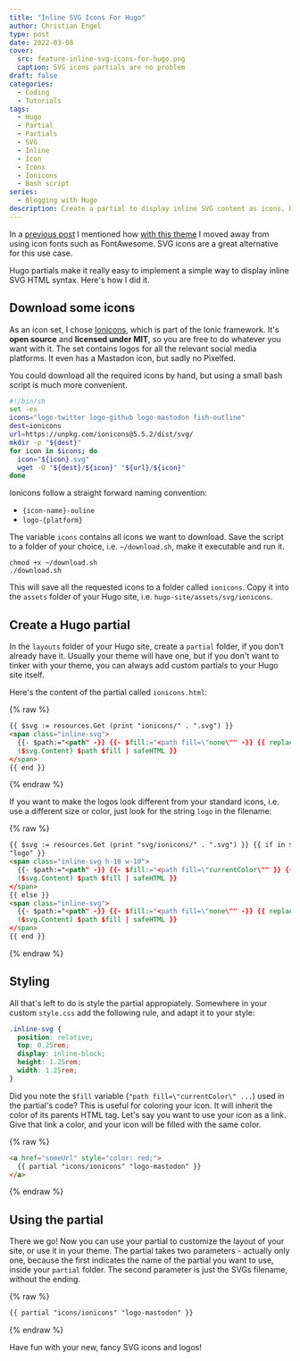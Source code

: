 ```yaml
---
title: "Inline SVG Icons For Hugo"
author: Christian Engel
type: post
date: 2022-03-08
cover:
  src: feature-inline-svg-icons-for-hugo.png
  caption: SVG icons partials are no problem
draft: false
categories:
  - Coding
  - Tutorials
tags:
  - Hugo
  - Partial
  - Partials
  - SVG
  - Inline
  - Icon
  - Icons
  - Ionicons
  - Bash script
series:
  - Blogging with Hugo
description: Create a partial to display inline SVG content as icons. Download SVG icons from Ionicons via bash script.
---
```


In a [previous post](https://chringel.dev/2022/02/chringel-hugo-theme/#social-icons) I mentioned how [with this theme](https://github.com/chringel21/chringel-hugo-theme) I moved away from using icon fonts such as FontAwesome. SVG icons are a great alternative for this use case.

Hugo partials make it really easy to implement a simple way to display inline SVG HTML syntax. Here's how I did it.

## Download some icons

As an icon set, I chose [Ionicons](https://ionic.io/ionicons), which is part of the Ionic framework. It's **open source** and **licensed under MIT**, so you are free to do whatever you want with it. The set contains logos for all the relevant social media platforms. It even has a Mastadon icon, but sadly no Pixelfed.

You could download all the required icons by hand, but using a small bash script is much more convenient.

```bash
#!/bin/sh
set -ex
icons="logo-twitter logo-github logo-mastodon fish-outline"
dest=ionicons
url=https://unpkg.com/ionicons@5.5.2/dist/svg/
mkdir -p "${dest}"
for icon in $icons; do
  icon="${icon}.svg"
  wget -O "${dest}/${icon}" "${url}/${icon}"
done
```

Ionicons follow a straight forward naming convention:

- `{icon-name}-ouline`
- `logo-{platform}`

The variable `icons` contains all icons we want to download. Save the script to a folder of your choice, i.e. `~/download.sh`, make it executable and run it.

```shell
chmod +x ~/download.sh
./download.sh
```

This will save all the requested icons to a folder called `ionicons`. Copy it into the `assets` folder of your Hugo site, i.e. `hugo-site/assets/svg/ionicons`.

## Create a Hugo partial

In the `layouts` folder of your Hugo site, create a `partial` folder, if you don't already have it. Usually your theme will have one, but if you don't want to tinker with your theme, you can always add custom partials to your Hugo site itself.

Here's the content of the partial called `ionicons.html`:

<!-- prettier-ignore -->
{% raw %}

```html
{{ $svg := resources.Get (print "ionicons/" . ".svg") }}
<span class="inline-svg">
  {{- $path:="<path" -}} {{- $fill:="<path fill=\"none\"" -}} {{ replace
  ($svg.Content) $path $fill | safeHTML }}
</span>
{{ end }}
```

{% endraw %}

If you want to make the logos look different from your standard icons, i.e. use a different size or color, just look for the string `logo` in the filename:

<!-- prettier-ignore -->
{% raw %}

```html
{{ $svg := resources.Get (print "svg/ionicons/" . ".svg") }} {{ if in $svg
"logo" }}
<span class="inline-svg h-10 w-10">
  {{- $path:="<path" -}} {{- $fill:="<path fill=\"currentColor\"" }} {{ replace
  ($svg.Content) $path $fill | safeHTML }}
</span>
{{ else }}
<span class="inline-svg">
  {{- $path:="<path" -}} {{- $fill:="<path fill=\"none\"" -}} {{ replace
  ($svg.Content) $path $fill | safeHTML }}
</span>
{{ end }}
```

{% endraw %}

## Styling

All that's left to do is style the partial appropiately. Somewhere in your custom `style.css` add the following rule, and adapt it to your style:

```css
.inline-svg {
  position: relative;
  top: 0.25rem;
  display: inline-block;
  height: 1.25rem;
  width: 1.25rem;
}
```

Did you note the `$fill` variable (`"path fill=\"currentColor\" ...`) used in the partial's code? This is useful for coloring your icon. It will inherit the color of its parents HTML tag. Let's say you want to use your icon as a link. Give that link a color, and your icon will be filled with the same color.

{% raw %}

```html
<a href="someUrl" style="color: red;">
  {{ partial "icons/ionicons" "logo-mastodon" }}
</a>
```

{% endraw %}

## Using the partial

There we go! Now you can use your partial to customize the layout of your site, or use it in your theme. The partial takes two parameters - actually only one, because the first indicates the name of the partial you want to use, inside your `partial` folder. The second parameter is just the SVGs filename, without the ending.

{% raw %}

```html
{{ partial "icons/ionicons" "logo-mastodon" }}
```

{% endraw %}

Have fun with your new, fancy SVG icons and logos!
